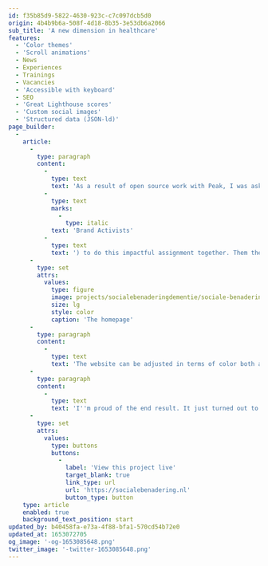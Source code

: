 ```yaml
---
id: f35b85d9-5822-4630-923c-c7c097dcb5d0
origin: 4b4b9b6a-508f-4d18-8b35-3e53db6a2066
sub_title: 'A new dimension in healthcare'
features:
  - 'Color themes'
  - 'Scroll animations'
  - News
  - Experiences
  - Trainings
  - Vacancies
  - 'Accessible with keyboard'
  - SEO
  - 'Great Lighthouse scores'
  - 'Custom social images'
  - 'Structured data (JSON-ld)'
page_builder:
  -
    article:
      -
        type: paragraph
        content:
          -
            type: text
            text: 'As a result of open source work with Peak, I was asked whether I could integrate inclusive design and branding into a custom website about a new approach to people with dementia. Tao of Care is a great customer with a great story, so I asked Merkactivisten ('
          -
            type: text
            marks:
              -
                type: italic
            text: 'Brand Activists'
          -
            type: text
            text: ') to do this impactful assignment together. Them the design, me the technology. The designs from Merkactivisten are always a fun challenge to develop. With the many effects, the trick is to keep the site user-friendly and accessible.'
      -
        type: set
        attrs:
          values:
            type: figure
            image: projects/socialebenaderingdementie/sociale-benadering-demetie-screenshot-01.png
            size: lg
            style: color
            caption: 'The homepage'
      -
        type: paragraph
        content:
          -
            type: text
            text: 'The website can be adjusted in terms of color both at page level and at block level by using color themes. In addition, the animations add dynamics to the story. They animate along with the user scrolling or in buttons on hover.'
      -
        type: paragraph
        content:
          -
            type: text
            text: 'I''m proud of the end result. It just turned out to be a really cool website and I look forward to a sequel.'
      -
        type: set
        attrs:
          values:
            type: buttons
            buttons:
              -
                label: 'View this project live'
                target_blank: true
                link_type: url
                url: 'https://socialebenadering.nl'
                button_type: button
    type: article
    enabled: true
    background_text_position: start
updated_by: b40458fa-e73a-4f88-bfa1-570cd54b72e0
updated_at: 1653072705
og_image: '-og-1653085648.png'
twitter_image: '-twitter-1653085648.png'
---
```

